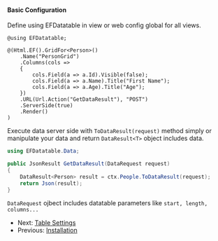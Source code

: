 ﻿#### Basic Configuration
Define using EFDatatable in view or web config global for all views.

```Razor
@using EFDatatable;

@(Html.EF().GridFor<Person>()
    .Name("PersonGrid")
    .Columns(cols =>
    {
        cols.Field(a => a.Id).Visible(false);
        cols.Field(a => a.Name).Title("First Name");
        cols.Field(a => a.Age).Title("Age");
    })
    .URL(Url.Action("GetDataResult"), "POST")
    .ServerSide(true)
    .Render()
)
```
Execute data server side with ```ToDataResult(request)``` method simply or manipulate your data and return ```DataResult<T>```  object includes data.

```csharp
using EFDatatable.Data;

public JsonResult GetDataResult(DataRequest request)
{
    DataResult<Person> result = ctx.People.ToDataResult(request);
    return Json(result);
}
```
```DataRequest``` ojbect includes datatable parameters like ```start, length, columns...```

- Next: [Table Settings](https://github.com/ekondur/EFDatatable/blob/master/EFDatatable.Web/Docs/Table-Settings.md)
- Previous: [Installation](https://github.com/ekondur/EFDatatable/blob/master/EFDatatable.Web/Docs/Installation.md)
